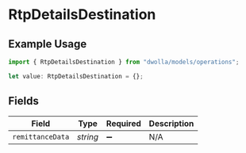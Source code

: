 # RtpDetailsDestination

## Example Usage

```typescript
import { RtpDetailsDestination } from "dwolla/models/operations";

let value: RtpDetailsDestination = {};
```

## Fields

| Field              | Type               | Required           | Description        |
| ------------------ | ------------------ | ------------------ | ------------------ |
| `remittanceData`   | *string*           | :heavy_minus_sign: | N/A                |